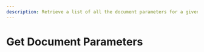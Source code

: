 ```yaml
---
description: Retrieve a list of all the document parameters for a given document.
---
```


# Get Document Parameters


